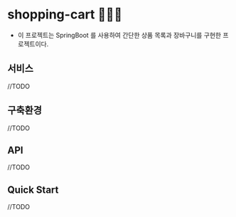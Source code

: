 # shopping-cart 🛒🛒🛒
- 이 프로젝트는 SpringBoot 를 사용하여 간단한 상품 목록과 장바구니를 구현한 프로젝트이다.

## 서비스
//TODO

## 구축환경
//TODO

## API
//TODO

## Quick Start
//TODO
